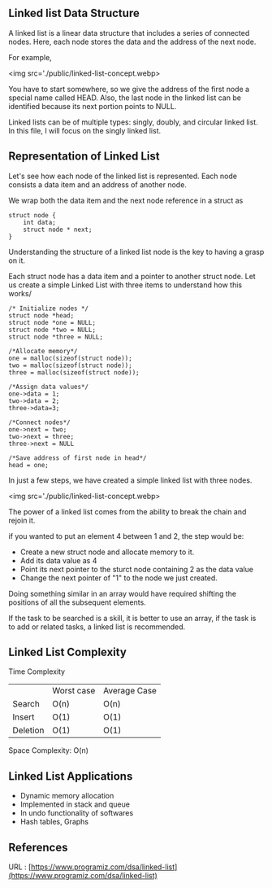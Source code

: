 ## Linked list Data Structure

A linked list is a linear data structure that includes a series of connected nodes. Here, each node stores the data and the address of the next node. 

For example,

<img src='./public/linked-list-concept.webp>


You have to start somewhere, so we give the address of the first node a special name called HEAD. Also, the last node in the linked list can be identified because its next portion points to NULL.


Linked lists can be of multiple types: singly, doubly, and circular linked list. In this file, I will focus on the singly linked list.


## Representation of Linked List

Let's see how each node of the linked list is represented. Each node consists a data item and an address of another node.

We wrap both the data item and the next node reference in a struct as

```
struct node {
    int data;
    struct node * next;
}
```

Understanding the structure of a linked list node is the key to having a grasp on it.

Each struct node has a data item and a pointer to another struct node. Let us create a simple Linked List with three items to understand how this works/

```
/* Initialize nodes */
struct node *head;
struct node *one = NULL;
struct node *two = NULL;
struct node *three = NULL;

/*Allocate memory*/
one = malloc(sizeof(struct node));
two = malloc(sizeof(struct node));
three = malloc(sizeof(struct node));

/*Assign data values*/
one->data = 1;
two->data = 2;
three->data=3;

/*Connect nodes*/
one->next = two;
two->next = three;
three->next = NULL

/*Save address of first node in head*/
head = one;
```

In just a few steps, we have created a simple linked list with three nodes.


<img src='./public/linked-list-concept.webp>


The power of a linked list comes from the ability to break the chain and rejoin it.

if you wanted to put an element 4 between 1 and 2, the step would be:

- Create a new struct node and allocate memory to it.
- Add its data value as 4
- Point its next pointer to the sturct node containing 2 as the data value
- Change the next pointer of "1" to the node we just created.

Doing something similar in an array would have required shifting the positions of all the subsequent elements.

If the task to be searched is a skill, it is better to use an array, if the task is to add or related tasks, a linked list is recommended.


## Linked List Complexity

Time Complexity

<table>
    <tr>
        <td></td>
        <td>Worst case</td>
        <td>Average Case</td>
    </tr>
    <tr>
        <td>Search</td>
        <td>O(n)</td>
        <td>O(n)</td>
    </tr>
    <tr>
        <td>Insert</td>
        <td>O(1)</td>
        <td>O(1)</td>
    </tr>
    <tr>
        <td>Deletion</td>
        <td>O(1)</td>
        <td>O(1)</td>
    </tr>

</table>

Space Complexity: O(n)


## Linked List Applications

- Dynamic memory allocation
- Implemented in stack and queue
- In undo functionality of softwares
- Hash tables, Graphs


## References
URL : [https://www.programiz.com/dsa/linked-list](https://www.programiz.com/dsa/linked-list)
